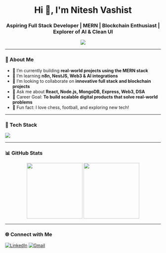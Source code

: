 <h1 align="center">Hi 👋, I'm Nitesh Vashist</h1>
<h3 align="center">Aspiring Full Stack Developer | MERN | Blockchain Enthusiast | Explorer of AI & Clean UI</h3>

<p align="center">
  <img src="https://readme-typing-svg.demolab.com/?lines=Full+Stack+Developer;MERN+Stack+Developer;Blockchain+Enthusiast;Lifelong+Learner&font=Fira%20Code&center=true&width=440&height=45&color=00bfff&vCenter=true&pause=1000&size=22" />
</p>

---

### 🧠 About Me
- 🔭 I’m currently building **real-world projects using the MERN stack**
- 🧠 I’m learning **n8n, NestJS, Web3 & AI integrations**
- 👯 I’m looking to collaborate on **innovative full stack and blockchain projects**
- 💬 Ask me about **React, Node.js, MongoDB, Express, Web3, DSA**
- 🎯 Career Goal: **To build scalable digital products that solve real-world problems**
- 🧩 Fun fact: I love chess, football, and exploring new tech!

---

### 🚀 Tech Stack

<p align="left">
  <img src="https://skillicons.dev/icons?i=html,css,js,react,nextjs,nodejs,express,mongodb,git,github,tailwind,bootstrap,figma,solidity,firebase,typescript,c,cpp,java,python" />
</p>

---

### 📊 GitHub Stats

<p align="center">
  <img src="https://github-readme-stats.vercel.app/api?username=niteshvashist&show_icons=true&theme=react&count_private=true" height="180"/>
  <img src="https://github-readme-stats.vercel.app/api/top-langs/?username=niteshvashist&layout=compact&theme=react" height="180"/>
</p>

---

### 🌐 Connect with Me

<p>
  <a href="https://www.linkedin.com/in/niteshvashist/" target="_blank"><img alt="LinkedIn" src="https://img.shields.io/badge/LinkedIn-%230077B5.svg?style=flat&logo=linkedin&logoColor=white"/></a>
  <a href="mailto:niteshvashist0001@gmail.com"><img alt="Gmail" src="https://img.shields.io/badge/Gmail-D14836?style=flat&logo=gmail&logoColor=white"/></a>
</p>



<!--
**nitesh-vashist/nitesh-vashist** is a ✨ _special_ ✨ repository because its `README.md` (this file) appears on your GitHub profile.

Here are some ideas to get you started:

- 🔭 I’m currently working on ...
- 🌱 I’m currently learning ...
- 👯 I’m looking to collaborate on ...
- 🤔 I’m looking for help with ...
- 💬 Ask me about ...
- 📫 How to reach me: ...
- 😄 Pronouns: ...
- ⚡ Fun fact: ...
-->
